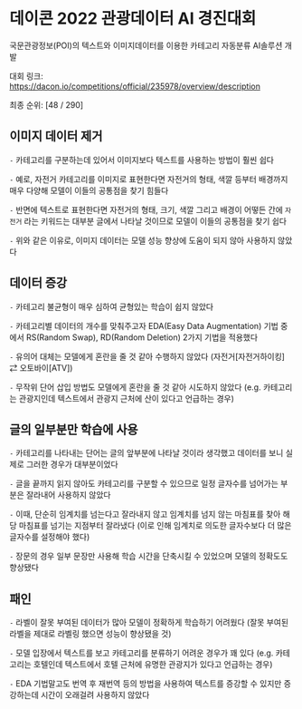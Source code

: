 # 데이콘 2022 관광데이터 AI 경진대회

국문관광정보(POI)의 텍스트와 이미지데이터를 이용한 카테고리 자동분류 AI솔루션 개발

대회 링크: https://dacon.io/competitions/official/235978/overview/description

최종 순위: [48 / 290]

## 이미지 데이터 제거

`-` 카테고리를 구분하는데 있어서 이미지보다 텍스트를 사용하는 방법이 훨씬 쉽다

`-` 예로, 자전거 카테고리를 이미지로 표현한다면 자전거의 형태, 색깔 등부터 배경까지 매우 다양해 모델이 이들의 공통점을 찾기 힘들다 

`-` 반면에 텍스트로 표현한다면 자전거의 형태, 크기, 색깔 그리고 배경이 어떻든 간에 `자전거` 라는 키워드는 대부분 글에서 나타날 것이므로 모델이 이들의 공통점을 찾기 쉽다

`-` 위와 같은 이유로, 이미지 데이터는 모델 성능 향상에 도움이 되지 않아 사용하지 않았다

## 데이터 증강

`-` 카테고리 불균형이 매우 심하여 균형있는 학습이 쉽지 않았다

`-` 카테고리별 데이터의 개수를 맞춰주고자 EDA(Easy Data Augmentation) 기법 중에서 RS(Random Swap), RD(Random Deletion) 2가지 기법을 적용했다

`-` 유의어 대체는 모델에게 혼란을 줄 것 같아 수행하지 않았다 (자전거[자전거하이킹] $\rightleftarrows$ 오토바이[ATV])

`-` 무작위 단어 삽입 방법도 모델에게 혼란을 줄 것 같아 시도하지 않았다 (e.g. 카테고리는 관광지인데 텍스트에서 관광지 근처에 산이 있다고 언급하는 경우) 

## 글의 일부분만 학습에 사용

`-` 카테고리를 나타내는 단어는 글의 앞부분에 나타날 것이라 생각했고 데이터를 보니 실제로 그러한 경우가 대부분이었다

`-` 글을 끝까지 읽지 않아도 카테고리를 구분할 수 있으므로 일정 글자수를 넘어가는 부분은 잘라내어 사용하지 않았다

`-` 이때, 단순히 임계치를 넘는다고 잘라내지 않고 임계치를 넘지 않는 마침표를 찾아 해당 마침표를 넘기는 지점부터 잘라냈다 (이로 인해 임계치로 의도한 글자수보다 더 많은 글자수를 설정해야 했다) 

`-` 장문의 경우 일부 문장만 사용해 학습 시간을 단축시킬 수 있었으며 모델의 정확도도 향상됐다

## 패인

`-` 라벨이 잘못 부여된 데이터가 많아 모델이 정확하게 학습하기 어려웠다 (잘못 부여된 라벨을 제대로 라벨링 했으면 성능이 향상됐을 것)

`-` 모델 입장에서 텍스트를 보고 카테고리를 분류하기 어려운 경우가 꽤 있다 (e.g. 카테고리는 호텔인데 텍스트에서 호텔 근처에 유명한 관광지가 있다고 언급하는 경우)  

`-` EDA 기법말고도 번역 후 재번역 등의 방법을 사용하여 텍스트를 증강할 수 있지만 증강하는데 시간이 오래걸려 사용하지 않았다 


